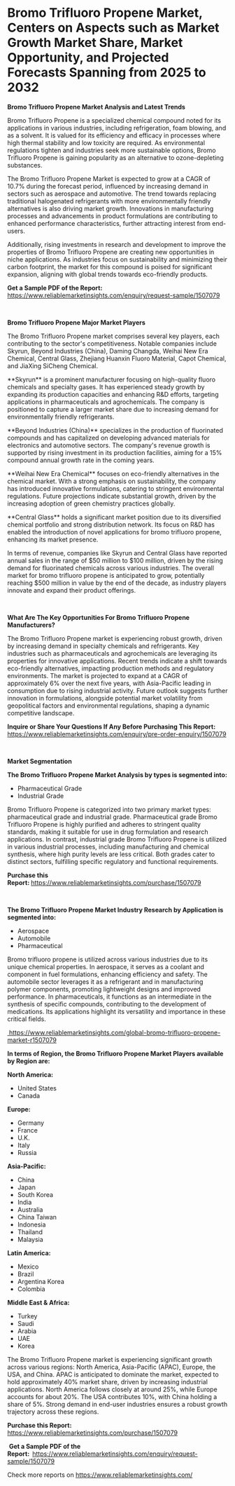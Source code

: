 <p><h1>Bromo Trifluoro Propene Market, Centers on Aspects such as Market Growth Market Share, Market Opportunity, and Projected Forecasts Spanning from 2025 to 2032</h1></p><p><strong>Bromo Trifluoro Propene Market Analysis and Latest Trends</strong></p>
<p><p>Bromo Trifluoro Propene is a specialized chemical compound noted for its applications in various industries, including refrigeration, foam blowing, and as a solvent. It is valued for its efficiency and efficacy in processes where high thermal stability and low toxicity are required. As environmental regulations tighten and industries seek more sustainable options, Bromo Trifluoro Propene is gaining popularity as an alternative to ozone-depleting substances.</p><p>The Bromo Trifluoro Propene Market is expected to grow at a CAGR of 10.7% during the forecast period, influenced by increasing demand in sectors such as aerospace and automotive. The trend towards replacing traditional halogenated refrigerants with more environmentally friendly alternatives is also driving market growth. Innovations in manufacturing processes and advancements in product formulations are contributing to enhanced performance characteristics, further attracting interest from end-users.</p><p>Additionally, rising investments in research and development to improve the properties of Bromo Trifluoro Propene are creating new opportunities in niche applications. As industries focus on sustainability and minimizing their carbon footprint, the market for this compound is poised for significant expansion, aligning with global trends towards eco-friendly products.</p></p>
<p><strong>Get a Sample PDF of the Report:&nbsp;</strong> <a href="https://www.reliablemarketinsights.com/enquiry/request-sample/1507079?utm_campaign=2441&utm_medium=2&utm_source=Github&utm_content=ia&utm_term=23032025&utm_id=bromo-trifluoro-propene">https://www.reliablemarketinsights.com/enquiry/request-sample/1507079</a></p>
<p>&nbsp;</p>
<p><strong>Bromo Trifluoro Propene Major Market Players</strong></p>
<p><p>The Bromo Trifluoro Propene market comprises several key players, each contributing to the sector's competitiveness. Notable companies include Skyrun, Beyond Industries (China), Daming Changda, Weihai New Era Chemical, Central Glass, Zhejiang Huanxin Fluoro Material, Capot Chemical, and JiaXing SiCheng Chemical.</p><p>**Skyrun** is a prominent manufacturer focusing on high-quality fluoro chemicals and specialty gases. It has experienced steady growth by expanding its production capacities and enhancing R&D efforts, targeting applications in pharmaceuticals and agrochemicals. The company is positioned to capture a larger market share due to increasing demand for environmentally friendly refrigerants.</p><p>**Beyond Industries (China)** specializes in the production of fluorinated compounds and has capitalized on developing advanced materials for electronics and automotive sectors. The company's revenue growth is supported by rising investment in its production facilities, aiming for a 15% compound annual growth rate in the coming years.</p><p>**Weihai New Era Chemical** focuses on eco-friendly alternatives in the chemical market. With a strong emphasis on sustainability, the company has introduced innovative formulations, catering to stringent environmental regulations. Future projections indicate substantial growth, driven by the increasing adoption of green chemistry practices globally.</p><p>**Central Glass** holds a significant market position due to its diversified chemical portfolio and strong distribution network. Its focus on R&D has enabled the introduction of novel applications for bromo trifluoro propene, enhancing its market presence.</p><p>In terms of revenue, companies like Skyrun and Central Glass have reported annual sales in the range of $50 million to $100 million, driven by the rising demand for fluorinated chemicals across various industries. The overall market for bromo trifluoro propene is anticipated to grow, potentially reaching $500 million in value by the end of the decade, as industry players innovate and expand their product offerings.</p></p>
<p>&nbsp;</p>
<p><strong>What Are The Key Opportunities For Bromo Trifluoro Propene Manufacturers?</strong></p>
<p><p>The Bromo Trifluoro Propene market is experiencing robust growth, driven by increasing demand in specialty chemicals and refrigerants. Key industries such as pharmaceuticals and agrochemicals are leveraging its properties for innovative applications. Recent trends indicate a shift towards eco-friendly alternatives, impacting production methods and regulatory environments. The market is projected to expand at a CAGR of approximately 6% over the next five years, with Asia-Pacific leading in consumption due to rising industrial activity. Future outlook suggests further innovation in formulations, alongside potential market volatility from geopolitical factors and environmental regulations, shaping a dynamic competitive landscape.</p></p>
<p><strong>Inquire or Share Your Questions If Any Before Purchasing This Report:</strong> <a href="https://www.reliablemarketinsights.com/enquiry/pre-order-enquiry/1507079?utm_campaign=2441&utm_medium=2&utm_source=Github&utm_content=ia&utm_term=23032025&utm_id=bromo-trifluoro-propene">https://www.reliablemarketinsights.com/enquiry/pre-order-enquiry/1507079</a></p>
<p>&nbsp;</p>
<p><strong>Market Segmentation</strong></p>
<p><strong>The Bromo Trifluoro Propene Market Analysis by types is segmented into:</strong></p>
<p><ul><li>Pharmaceutical Grade</li><li>Industrial Grade</li></ul></p>
<p><p>Bromo Trifluoro Propene is categorized into two primary market types: pharmaceutical grade and industrial grade. Pharmaceutical grade Bromo Trifluoro Propene is highly purified and adheres to stringent quality standards, making it suitable for use in drug formulation and research applications. In contrast, industrial grade Bromo Trifluoro Propene is utilized in various industrial processes, including manufacturing and chemical synthesis, where high purity levels are less critical. Both grades cater to distinct sectors, fulfilling specific regulatory and functional requirements.</p></p>
<p><strong>Purchase this Report:&nbsp;</strong><a href="https://www.reliablemarketinsights.com/purchase/1507079?utm_campaign=2441&utm_medium=2&utm_source=Github&utm_content=ia&utm_term=23032025&utm_id=bromo-trifluoro-propene">https://www.reliablemarketinsights.com/purchase/1507079</a></p>
<p>&nbsp;</p>
<p><strong>The Bromo Trifluoro Propene Market Industry Research by Application is segmented into:</strong></p>
<p><ul><li>Aerospace</li><li>Automobile</li><li>Pharmaceutical</li></ul></p>
<p><p>Bromo trifluoro propene is utilized across various industries due to its unique chemical properties. In aerospace, it serves as a coolant and component in fuel formulations, enhancing efficiency and safety. The automobile sector leverages it as a refrigerant and in manufacturing polymer components, promoting lightweight designs and improved performance. In pharmaceuticals, it functions as an intermediate in the synthesis of specific compounds, contributing to the development of medications. Its applications highlight its versatility and importance in these critical fields.</p></p>
<p><a href="https://www.reliablemarketinsights.com/global-bromo-trifluoro-propene-market-r1507079?utm_campaign=2441&utm_medium=2&utm_source=Github&utm_content=ia&utm_term=23032025&utm_id=bromo-trifluoro-propene">&nbsp;https://www.reliablemarketinsights.com/global-bromo-trifluoro-propene-market-r1507079</a></p>
<p><strong>In terms of Region, the Bromo Trifluoro Propene Market Players available by Region are:</strong></p>
<p>
    <p> <strong> North America: </strong>
        <ul>
            <li>United States</li>
            <li>Canada</li>
        </ul>
        </p> 
    <p> <strong> Europe: </strong>
        <ul>
            <li>Germany</li>
            <li>France</li>
            <li>U.K.</li>
            <li>Italy</li>
            <li>Russia</li>
        </ul>
        </p> 
    <p> <strong> Asia-Pacific: </strong>
        <ul>
            <li>China</li>
            <li>Japan</li>
            <li>South Korea</li>
            <li>India</li>
            <li>Australia</li>
            <li>China Taiwan</li>
            <li>Indonesia</li>
            <li>Thailand</li>
            <li>Malaysia</li>
        </ul>
        </p> 
    <p> <strong> Latin America: </strong>
        <ul>
            <li>Mexico</li>
            <li>Brazil</li>
            <li>Argentina Korea</li>
            <li>Colombia</li>
        </ul>
        </p> 
    <p> <strong> Middle East & Africa: </strong>
        <ul>
            <li>Turkey</li>
            <li>Saudi</li>
            <li>Arabia</li>
            <li>UAE</li>
            <li>Korea</li>
        </ul>
    </p>
    </p>
<p><p>The Bromo Trifluoro Propene market is experiencing significant growth across various regions: North America, Asia-Pacific (APAC), Europe, the USA, and China. APAC is anticipated to dominate the market, expected to hold approximately 40% market share, driven by increasing industrial applications. North America follows closely at around 25%, while Europe accounts for about 20%. The USA contributes 10%, with China holding a share of 5%. Strong demand in end-user industries ensures a robust growth trajectory across these regions.</p></p>
<p><strong>Purchase this Report: </strong><a href="https://www.reliablemarketinsights.com/purchase/1507079?utm_campaign=2441&utm_medium=2&utm_source=Github&utm_content=ia&utm_term=23032025&utm_id=bromo-trifluoro-propene">https://www.reliablemarketinsights.com/purchase/1507079</a></p>
<p>&nbsp;<strong>Get a Sample PDF of the Report:&nbsp;&nbsp;</strong><a href="https://www.reliablemarketinsights.com/enquiry/request-sample/1507079?utm_campaign=2441&utm_medium=2&utm_source=Github&utm_content=ia&utm_term=23032025&utm_id=bromo-trifluoro-propene">https://www.reliablemarketinsights.com/enquiry/request-sample/1507079</a></p>
<p><strong></strong></p>
<p>Check more reports on <a href="https://www.reliablemarketinsights.com/?utm_campaign=2441&utm_medium=2&utm_source=Github&utm_content=ia&utm_term=23032025&utm_id=bromo-trifluoro-propene">https://www.reliablemarketinsights.com/</a></p>